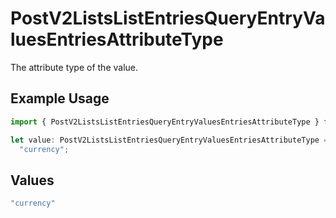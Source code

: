 # PostV2ListsListEntriesQueryEntryValuesEntriesAttributeType

The attribute type of the value.

## Example Usage

```typescript
import { PostV2ListsListEntriesQueryEntryValuesEntriesAttributeType } from "attio-js/models/operations";

let value: PostV2ListsListEntriesQueryEntryValuesEntriesAttributeType =
  "currency";
```

## Values

```typescript
"currency"
```
